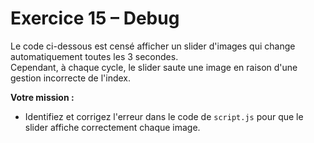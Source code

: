 # Exercice 15 – Debug

Le code ci-dessous est censé afficher un slider d'images qui change automatiquement toutes les 3 secondes.  
Cependant, à chaque cycle, le slider saute une image en raison d'une gestion incorrecte de l'index.

**Votre mission :**

- Identifiez et corrigez l'erreur dans le code de `script.js` pour que le slider affiche correctement chaque image.